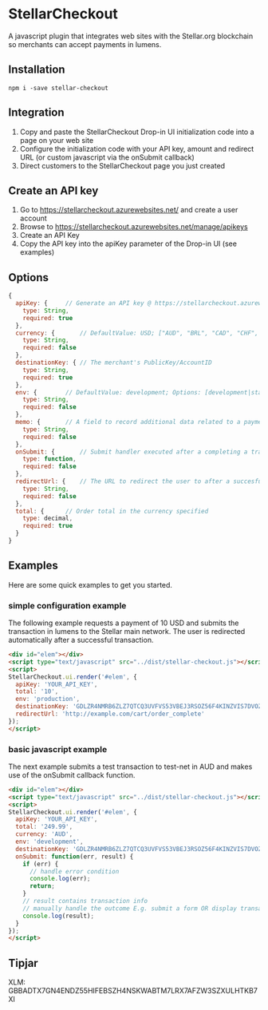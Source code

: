 # StellarCheckout

A javascript plugin that integrates web sites with the Stellar.org blockchain so merchants can accept payments in lumens.

## Installation

```
npm i -save stellar-checkout
```

## Integration
1. Copy and paste the StellarCheckout Drop-in UI initialization code into a page on your web site
2. Configure the initialization code with your API key, amount and redirect URL (or custom javascript via the onSubmit callback)
3. Direct customers to the StellarCheckout page you just created


## Create an API key
1. Go to https://stellarcheckout.azurewebsites.net/ and create a user account
2. Browse to https://stellarcheckout.azurewebsites.net/manage/apikeys
3. Create an API Key
4. Copy the API key into the apiKey parameter of the Drop-in UI (see examples)

## Options

```javascript
{
  apiKey: {     // Generate an API key @ https://stellarcheckout.azurewebsites.net/
    type: String,
    required: true
  },
  currency: {		// DefaultValue: USD; ["AUD", "BRL", "CAD", "CHF", "CLP", "CNY", "CZK", "DKK", "EUR", "GBP", "HKD", "HUF", "IDR", "ILS", "INR", "JPY", "KRW", "MXN", "MYR", "NOK", "NZD", "PHP", "PKR", "PLN", "RUB", "SEK", "SGD", "THB", "TRY", "TWD", "ZAR"],
  	type: String,
  	required: false
  },
  destinationKey: {	// The merchant's PublicKey/AccountID
  	type: String,
  	required: true
  },
  env: {		// DefaultValue: development; Options: [development|staging|production];
  	type: String,
  	required: false
  },
  memo: {		// A field to record additional data related to a payment. E.g. OrderID, UserID
  	type: String,
  	required: false
  },
  onSubmit: {		// Submit handler executed after a completing a transaction. Has access to error and payment data
  	type: function,
  	required: false
  },
  redirectUrl: {	// The URL to redirect the user to after a succesfully completed transaction
  	type: String,
  	required: false
  },
  total: {		// Order total in the currency specified
  	type: decimal,
  	required: true
  }
}
```

## Examples
Here are some quick examples to get you started.


### simple configuration example
The following example requests a payment of 10 USD and submits the transaction in lumens to the Stellar main network. 
The user is redirected automatically after a successful transaction.
```html
<div id="elem"></div>
<script type="text/javascript" src="../dist/stellar-checkout.js"></script>
<script>
StellarCheckout.ui.render('#elem', {
  apiKey: 'YOUR_API_KEY',
  total: '10',
  env: 'production',
  destinationKey: 'GDLZR4NMRB6ZLZ7QTCQ3UVFVS53VBEJ3RSOZ56F4KINZVIS7DVOZ2V4W',
  redirectUrl: 'http://example.com/cart/order_complete'
});
</script>
```

### basic javascript example
The next example submits a test transaction to test-net in AUD and makes use of the onSubmit callback function.
```html
<div id="elem"></div>
<script type="text/javascript" src="../dist/stellar-checkout.js"></script>
<script>
StellarCheckout.ui.render('#elem', {
  apiKey: 'YOUR_API_KEY',
  total: '249.99',
  currency: 'AUD',
  env: 'development',
  destinationKey: 'GDLZR4NMRB6ZLZ7QTCQ3UVFVS53VBEJ3RSOZ56F4KINZVIS7DVOZ2V4W',
  onSubmit: function(err, result) {
  	if (err) {
	  // handle error condition
	  console.log(err);
	  return;
  	}
  	// result contains transaction info
  	// manually handle the outcome E.g. submit a form OR display transaction details
  	console.log(result);
  }
});
</script>
```

## Tipjar

XLM: GBBADTX7GN4ENDZ55HIFEBSZH4NSKWABTM7LRX7AFZW3SZXULHTKB7XI